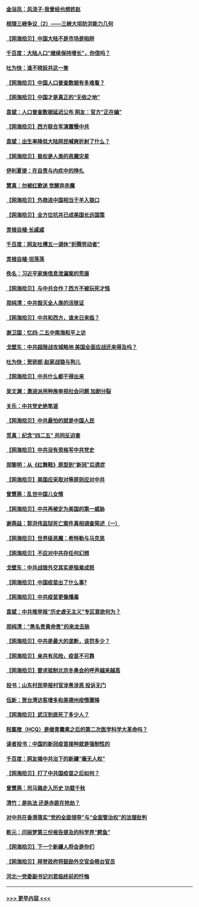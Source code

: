 #### [金浴凤：风流子‧我曾经也想姓赵](../pages/nsc993/n12920911.md?t=05031751) 
#### [梳理三峡争议（2）——三峡大坝防洪能力几何](../pages/nsc993/n12920173.md?t=05031751) 
#### [【网海拾贝】中国大陆不是市场是陷阱](../pages/nsc993/n12920143.md?t=05031751) 
#### [千百度：大陆人口“继续保持增长”，你信吗？](../pages/nsc993/n12918946.md?t=05031751) 
#### [吐为快：谁不晓妖共这一套](../pages/nsc993/n12918941.md?t=05031751) 
#### [【网海拾贝】中国人口普查数据有多难看？](../pages/nsc993/n12917822.md?t=05031751) 
#### [【网海拾贝】中国才是真正的“无依之地”](../pages/nsc993/n12915845.md?t=05031751) 
#### [袁斌：人口普查数据延迟公布 网友：官方“正在编”](../pages/nsc993/n12915748.md?t=05031751) 
#### [【网海拾贝】西方联合军演震慑中共](../pages/nsc993/n12913466.md?t=05031751) 
#### [袁斌：出生率降低大陆网民喊爽折射了什么？](../pages/nsc993/n12913365.md?t=05031751) 
#### [【网海拾贝】极权是人类的恶魔灾星](../pages/nsc993/n12910697.md?t=05031751) 
#### [伊利夏提：在自责与内疚中的挣扎](../pages/nsc993/n12910493.md?t=05031751) 
#### [慧真：勿被红歌迷 觉醒弃赤魔](../pages/nsc993/n12910485.md?t=05031751) 
#### [【网海拾贝】外商进中国相当于羊入狼口](../pages/nsc993/n12908274.md?t=05031751) 
#### [【网海拾贝】全方位抗共已成美国长远国策](../pages/nsc993/n12906878.md?t=05031751) 
#### [灵根自植‧长戚戚](../pages/nsc993/n12905585.md?t=05031751) 
#### [千百度：网友吐槽五一调休“折腾劳动者”](../pages/nsc993/n12905934.md?t=05031751) 
#### [灵根自植‧坦荡荡](../pages/nsc993/n12905562.md?t=05031751) 
#### [佚名：习近平家族信息泄漏案的荒唐](../pages/nsc993/n12904705.md?t=05031751) 
#### [【网海拾贝】与中共合作？西方不被玩死才怪](../pages/nsc993/n12903873.md?t=05031751) 
#### [郑纯清：中共毁灭全人类的活铁证](../pages/nsc993/n12903785.md?t=05031751) 
#### [【网海拾贝】中共和西方，谁末日来临？](../pages/nsc993/n12903482.md?t=05031751) 
#### [谢卫国：忆四‧二五中南海和平上访](../pages/nsc993/n12902192.md?t=05031751) 
#### [戈壁东：中共超限战攻城略地 美国全面应战还来得及吗？](../pages/nsc993/n12902297.md?t=05031751) 
#### [吐为快：贺骄郎‧赵家战狼与狗儿](../pages/nsc993/n12902280.md?t=05031751) 
#### [【网海拾贝】中共什么都干得出来](../pages/nsc993/n12897500.md?t=05031751) 
#### [吴文渊：激进派用种族审视社会问题 加剧分裂](../pages/nsc993/n12893881.md?t=05031751) 
#### [关乐：中共党史绝笔谣](../pages/nsc993/n12897270.md?t=05031751) 
#### [【网海拾贝】中共最怕的就是中国人民](../pages/nsc993/n12894705.md?t=05031751) 
#### [觅真：纪念“四二五” 共同反迫害](../pages/nsc993/n12894553.md?t=05031751) 
#### [【网海拾贝】中共没有资格写中共党史](../pages/nsc993/n12892231.md?t=05031751) 
#### [郑黎明：从《红舞鞋》原型到“新冠”后遗症](../pages/nsc993/n12890469.md?t=05031751) 
#### [【网海拾贝】美国应采取对等原则应对中共](../pages/nsc993/n12889176.md?t=05031751) 
#### [曾慧燕：乱世中国儿女情](../pages/nsc993/n12887931.md?t=05031751) 
#### [【网海拾贝】中共再被定为美国的第一威胁](../pages/nsc993/n12887580.md?t=05031751) 
#### [谢燕益：郭洪伟监狱死亡案件真相调查简述（一）](../pages/nsc993/n12885648.md?t=05031751) 
#### [【网海拾贝】世界级恶魔：希特勒与马克思](../pages/nsc993/n12884062.md?t=05031751) 
#### [【网海拾贝】不应对中共存任何幻想](../pages/nsc993/n12881460.md?t=05031751) 
#### [戈壁东：中共战狼外交其实是恼羞成怒](../pages/nsc993/n12880392.md?t=05031751) 
#### [【网海拾贝】中国疫苗出了什么事?](../pages/nsc993/n12879124.md?t=05031751) 
#### [【网海拾贝】中共疫苗更像播毒](../pages/nsc993/n12876631.md?t=05031751) 
#### [袁斌：中共推举报“历史虚无主义”专区意欲何为？](../pages/nsc993/n12876530.md?t=05031751) 
#### [郑纯清：“黑名贵黄命贵”的来龙去脉](../pages/nsc993/n12875589.md?t=05031751) 
#### [【网海拾贝】中共是最大的垄断，该罚多少？](../pages/nsc993/n12874006.md?t=05031751) 
#### [【网海拾贝】亲共有风险，疫苗不可靠](../pages/nsc993/n12872224.md?t=05031751) 
#### [【网海拾贝】要求抵制北京冬奥会的呼声越来越高](../pages/nsc993/n12868962.md?t=05031751) 
#### [投书：山东村民举报村官涉黑涉恶 投诉无门](../pages/nsc993/n12869726.md?t=05031751) 
#### [伍新：贺台湾访客增多和美德州疫情骤降](../pages/nsc993/n12865651.md?t=05031751) 
#### [【网海拾贝】武汉到底死了多少人？](../pages/nsc993/n12863707.md?t=05031751) 
#### [羟氯喹（HCQ）是继青霉素之后的第二次医学科学大革命吗？](../pages/nsc993/n12638564.md?t=05031751) 
#### [读者投书：中国的新冠疫苗接种就是强制性的](../pages/nsc993/n12859932.md?t=05031751) 
#### [千百度：网友揭中共治下的新疆“毫无人权”](../pages/nsc993/n12858385.md?t=05031751) 
#### [【网海拾贝】打了中共国疫苗之后如何？](../pages/nsc993/n12857866.md?t=05031751) 
#### [曾慧燕：司马璐走入历史 功载千秋](../pages/nsc993/n12856996.md?t=05031751) 
#### [清竹：是执法 还是赤匪在抢劫？](../pages/nsc993/n12856952.md?t=05031751) 
#### [对中共在香港落实“党的全面领导”与“全面管治权”的法理批判](../pages/nsc993/n12856929.md?t=05031751) 
#### [乾元：闫丽梦第三份报告提及的科学界“鳄鱼”](../pages/nsc993/n12855985.md?t=05031751) 
#### [【网海拾贝】下一个新疆人将会是你们](../pages/nsc993/n12855864.md?t=05031751) 
#### [【网海拾贝】拜登政府将鼓励外交官会晤台官员](../pages/nsc993/n12853615.md?t=05031751) 
#### [河北一党委副书记刘君临终前的忏悔](../pages/nsc993/n12849420.md?t=05031751) 

----
#### [ >>> 更早内容 <<< ](../indexes/nsc993-earlier.md)
